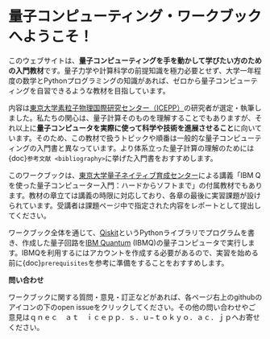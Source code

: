 # 量子コンピューティング・ワークブックへようこそ！

このウェブサイトは、**量子コンピューティングを手を動かして学びたい方のための入門教材**です。量子力学や計算科学の前提知識を極力必要とせず、大学一年程度の数学とPythonプログラミングの知識があれば、ゼロから量子コンピューティングを自習できるような教材を目指しています。

内容は<a href="http://www.icepp.s.u-tokyo.ac.jp" target="_blank">東京大学素粒子物理国際研究センター（ICEPP）</a>の研究者が選定・執筆しました。私たちの関心は、量子計算そのものを理解することでもありますが、それ以上に**量子コンピュータを実際に使って科学や技術を進展させること**に向いています。そのため、この教材で扱うトピックや順番は一般的な量子コンピューティングの入門書と異なっています。より体系立った量子計算の理解のためには{doc}`参考文献 <bibliography>`に挙げた入門書をおすすめします。

このワークブックは、<a href="http://qnec.jp" target="_blank">東京大学量子ネイティブ育成センター</a>による講義「IBM Qを使った量子コンピューター入門：ハードからソフトまで」の付属教材でもあります。教材の章立ては講義の時限に対応しており、各章の最後に実習課題が設けられています。受講者は課題ページ中で指定された内容をレポートとして提出してください。

ワークブック全体を通じて、<a href="https://qiskit.org" target="_blank">Qiskit</a>というPythonライブラリでプログラムを書き、作成した量子回路を<a href="https://quantum-computing.ibm.com" target="_blank">IBM Quantum</a> (IBMQ)の量子コンピュータで実行します。IBMQを利用するにはアカウントを作成する必要があるので、実習を始める前に{doc}`prerequisites`を参考に準備をすることをおすすめします。

**問い合わせ**

ワークブックに関する質問・意見・訂正などがあれば、各ページ右上のgithubのアイコンの下のopen issueをクリックしてください。その他の問い合わせやご意見はｑｎｅｃ　ａｔ　ｉｃｅｐｐ．ｓ．ｕ−ｔｏｋｙｏ．ａｃ．ｊｐへお寄せください。
